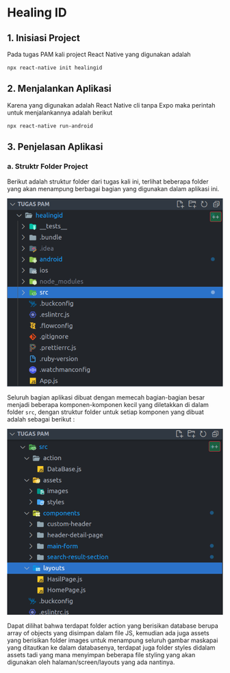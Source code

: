 # Healing ID

## 1. Inisiasi Project 
Pada tugas PAM kali project React Native yang digunakan adalah
```
npx react-native init healingid
```
## 2. Menjalankan Aplikasi
Karena yang digunakan adalah React Native cli tanpa Expo maka perintah untuk menjalankannya adalah berikut 
```
npx react-native run-android
```
## 3. Penjelasan Aplikasi 
### a. Struktr Folder Project

Berikut adalah struktur folder dari tugas kali ini, terlihat beberapa folder yang akan menampung berbagai bagian yang digunakan dalam aplikasi ini.

![alt-text](https://github.com/dhifafaz/Tugas-PAM/blob/master/SS/Screenshot%20from%202022-03-10%2020-12-28.png)

Seluruh bagian aplikasi dibuat dengan memecah bagian-bagian besar menjadi beberapa komponen-komponen kecil yang diletakkan di dalam folder ```src```, dengan struktur folder untuk setiap komponen yang dibuat adalah sebagai berikut :

![alt-text](https://github.com/dhifafaz/Tugas-PAM/blob/master/SS/Screenshot%20from%202022-03-10%2020-13-43.png)

Dapat dilihat bahwa terdapat folder action yang berisikan database berupa array of objects yang disimpan dalam file JS, kemudian ada juga assets yang berisikan folder images untuk menampung seluruh gambar maskapai yang ditautkan ke dalam databasenya, terdapat juga folder styles didalam assets tadi yang mana menyimpan beberapa file styling yang akan digunakan oleh halaman/screen/layouts yang ada nantinya. 




